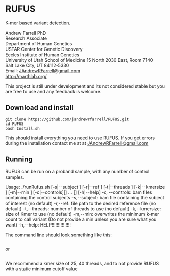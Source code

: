 RUFUS
=====

K-mer based variant detection. 

Andrew Farrell PhD               
Research Associate          
Department of Human Genetics              
USTAR Center for Genetic Discovery   
Eccles Institute of Human Genetics   
University of Utah School of Medicine​
15 North 2030 East, Room 7140         
Salt Lake City, UT 84112-5330        
Email: JAndrewRFarrell@gmail.com         
http://marthlab.org/

This project is still under development and its not considered stable but you are free to use and any feedback is welcome. 

## Download and install
```
git clone https://github.com/jandrewrfarrell/RUFUS.git   
cd RUFUS
bash Install.sh
```
This should install everything you need to use RUFUS.  If you get errors during the installation contact me at at JAndrewRFarrell@gmail.com

## Running 

RUFUS can be run on a proband sample, with any number of control samples.

Usage: ./runRufus.sh [-s|--subject <arg>] [-r|--ref <arg>] [-t|--threads <arg>] [-k|--kmersize <arg>] [-m|--min <arg>] [-c|--controls][<controls-1>] ... [<controls-n>] [-h|--help]
	-c, --controls: bam files containing the control subjects
	-s,--subject: bam file containing the subject of interest (no default)
	-r,--ref: file path to the desired reference file (no default)
	-t,--threads: number of threads to use (no default)
	-k,--kmersize: size of Kmer to use (no default)
	-m,--min: overwrites the minimum k-mer count to call variant (Do not provide a min unless you are sure what you want)
	-h,--help: HELP!!!!!!!!!!!!!!!
 




The command line should look something like this:

```bash runRufus.sh --subject child.bam --controls Mother.bam Father.bam  --kmersize 25 --threads 40 --ref human_reference_v37_decoys.fa
```

or 

```bash runRufus.sh -s child.bam -c Mother.bam Father.bam -k 25 -t 40 -r human_reference_v37_decoys.fa
```

We recommend a kmer size of 25, 40 threads, and to not provide RUFUS with a static minimum cutoff value




